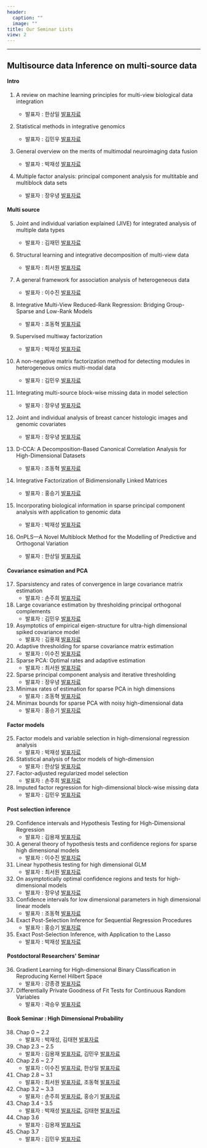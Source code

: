 ```yaml
---
header:
  caption: ""
  image: ""
title: Our Seminar Lists
view: 2
---
```

---
## Multisource data Inference on multi-source data

#### Intro



1. A review on machine learning principles for multi-view biological data integration
    -  발표자 : 한상일 [발표자료](https://www.dropbox.com/s/nzqh2rnom6iwhex/SLT_lapseminar_0108.pdf?dl=0)

2. Statistical methods in integrative genomics
    - 발표자 : 김민우 [발표자료](https://www.dropbox.com/s/qnzskh6exeecbpl/200109_2_integrative-genomics_MW.pdf?dl=0)

3. General overview on the merits of multimodal neuroimaging data fusion
    - 발표자 : 박재성 [발표자료](https://www.dropbox.com/s/4yspd9in8qyeq4s/200109-3_seminar.pdf?dl=0)

4. Multiple factor analysis: principal component analysis for multitable and multiblock data sets
    - 발표자 : 장우녕 [발표자료](https://www.dropbox.com/s/mnio4lcp7sj1xth/20200115_4_Multiple_factorial_analysis___principlal_component_analysis_for_multitable_and_mutliblock_data_sets.pdf?dl=0)

#### Multi source

5. Joint and individual variation explained (JIVE) for integrated analysis of multiple data types
    - 발표자 : 김재민 [발표자료](https://www.dropbox.com/s/024v65ikbub6ytw/200122-5_JIVE.pdf?dl=0)

6. Structural learning and integrative decomposition of multi-view data
    - 발표자 : 최서원 [발표자료](https://www.dropbox.com/s/nii2b64xmo846mt/SLIDE_200122.pdf?dl=0)

7.  A general framework for association analysis of heterogeneous data
    - 발표자 : 이수진 [발표자료](https://www.dropbox.com/s/es2kx5rshjelzn3/200129-7%20GAS%20framework%20for%20association%20analysis%20of%20heterogeneous%20data.pdf?dl=0)

8. Integrative Multi-View Reduced-Rank Regression: Bridging Group-Sparse and Low-Rank Models
    - 발표자 : 조동혁 [발표자료](https://www.dropbox.com/s/gf9c3s8fs7bn9ww/200129-8_iRRR.pdf?dl=0)

9. Supervised multiway factorization
    - 발표자 : 박재성 [발표자료](https://www.dropbox.com/s/8dugkl7vdsgkwu3/20200219_Supervised%20multiway%20factorization.pdf?dl=0)

10. A non-negative matrix factorization method for detecting modules in heterogeneous omics multi-modal data
    - 발표자 : 김민우 [발표자료](https://www.dropbox.com/s/88guricv4rqgmjj/20200205_modules_in_heterogeneous_data.pdf?dl=0)

11. Integrating multi-source block-wise missing data in model selection
    - 발표자 : 장우녕 [발표자료](https://www.dropbox.com/s/vd7yb3g2ybfibsg/20200219_Integrating_multi_source_block_wise_missing_data_in_model_selection.pdf?dl=0)

12. Joint and individual analysis of breast cancer histologic images and genomic covariates
    - 발표자 : 장우녕 [발표자료](https://www.dropbox.com/s/y6o2mu96wkqa7d3/20210112_Joint%20and%20Individual%20analysis%20of%20breast%20cancer%20histologic%20images%20and%20genomic%20covariates.pdf?dl=0)

13. D-CCA: A Decomposition-Based Canonical Correlation Analysis for High-Dimensional Datasets
    - 발표자 : 조동혁 [발표자료](https://www.dropbox.com/s/7x3vhpikxe4csa7/210112_seminar.pdf?dl=0)

14. Integrative Factorization of Bidimensionally Linked Matrices
    - 발표자 : 홍승기 [발표자료](https://www.dropbox.com/s/0v36qtu416jlhuu/210119_seminar_BIDIFAC.pdf?dl=0)

15. Incorporating biological information in sparse principal component analysis with application to genomic data
    - 발표자 : 박재성 [발표자료](https://www.dropbox.com/s/ovfoghmcpskv17u/2021-01-19%20Incorporating_biological_information_in_sparse_principal_component_analysis_with_application_to_genomic_data.pdf?dl=0)

16. OnPLS—A Novel Multiblock Method for the Modelling of Predictive and Orthogonal Variation
    - 발표자 : 한상일 [발표자료](https://www.dropbox.com/s/j472aweuxznjy85/20210125_OnPLS.pdf?dl=0)

#### Covariance esimation and PCA

17. Sparsistency and rates of convergence in large covariance matrix estimation
    - 발표자 : 손주희 [발표자료](https://www.dropbox.com/s/j805f6hyvd6t033/210126_seminar_Sparsistency%20and%20rates%20of%20convergence%20in%20large%20covariance%20matrix%20estimation.pdf?dl=0)
18. Large covariance estimation by thresholding principal orthogonal complements
    - 발표자 : 김민우 [발표자료](https://www.dropbox.com/s/6daqkiaimxkm0bs/2021-02-02-Fan%20et%20al-2013-JRSSB.pdf?dl=0)
19. Asymptotics of empirical eigen-structure for ultra-high dimensional spiked covariance model
    - 발표자 : 김용재 [발표자료](https://www.dropbox.com/s/vbpgdu0bhicb6a5/210201_Asymptotics_of_Empirical_Eigen_structure_for_Ultra_high_Dimensional_Spiked_Covariance_Model.pdf?dl=0)
20. Adaptive thresholding for sparse covariance matrix estimation
    - 발표자 : 이수진 [발표자료](https://www.dropbox.com/s/etkhvv7lny9qsxh/20210209_Adaptive%20thresholding.pdf?dl=0)
21. Sparse PCA: Optimal rates and adaptive estimation
    - 발표자 : 최서원 [발표자료](https://www.dropbox.com/s/f6tcs2hxmq3bimb/210209_Sparse_PCA_Tony_Cai.pdf?dl=0)
22. Sparse principal component analysis and iterative thresholding
    - 발표자 : 장우녕 [발표자료](https://www.dropbox.com/s/g6nx39rcledpjzm/20210216%20Sparse_Principal_Component_Analysis_and_Iterative_Thresholding.pdf?dl=0)
23. Minimax rates of estimation for sparse PCA in high dimensions
    - 발표자 : 조동혁 [발표자료](https://www.dropbox.com/s/xmu6kl11fgkor4u/210216_seminar.pdf?dl=0)
24. Minimax bounds for sparse PCA with noisy high-dimensional data
    - 발표자 : 홍승기 [발표자료](https://www.dropbox.com/s/k4bnk6olzvvkncm/210223_seminar.pdf?dl=0)

#### Factor models

25. Factor models and variable selection in high-dimensional regression analysis
    - 발표자 : 박재성 [발표자료](https://www.dropbox.com/s/0t65wfiwujhz7h2/2021-02-23%20Factor%20models%20and%20variable%20selection%20in%20high-dimensional%20regression%20analysis.pdf?dl=0)
26. Statistical analysis of factor models of high-dimension
    - 발표자 : 한상일 [발표자료](https://www.dropbox.com/s/dko4meq59jbvvk8/2021_03_12_SLT_lapseminar.pdf?dl=0)  
27. Factor-adjusted regularized model selection
    - 발표자 : 손주희 [발표자료](https://www.dropbox.com/s/p8qkwf8e4ed7rs7/210319_Factor-Adjusted%20Regularized%20Model%20Selection.pdf?dl=0)
28. Imputed factor regression for high-dimensional block-wise missing data
    - 발표자 : 김민우  [발표자료](https://www.dropbox.com/s/ojgugvfu08zaxj3/2021-04-02-Imputed-factor-regression.pdf?dl=0)
    
#### Post selection inference

29. Confidence intervals and Hypothesis Testing for High-Dimensional Regression
    - 발표자 : 김용재  [발표자료](https://www.dropbox.com/s/tbe7zhc1qhipghd/2021-04-09%20Confidence_Intervals_and_Hypothesis_Testing_for_High_Dimensional_Regression.pdf?dl=0)
30. A general theory of hypothesis tests and confidence regions for sparse high dimensional models
    - 발표자 : 이수진  [발표자료](https://www.dropbox.com/s/h3ypg7k7adb4c4t/20210416_general%20theory%20of%20hypothesis%20tests%20and%20confidence%20regions%20for%20sparse%20high%20dimensional%20models.pdf?dl=0)
31. Linear hypothesis testing for high dimensional GLM
    - 발표자 : 최서원 [발표자료](https://www.dropbox.com/s/po45wht4hlgv7e0/210423_Linear_hypothesis_testing_for_high_dimensional_GLM.pdf?dl=0)
32. On asymptotically optimal confidence regions and tests for high-dimensional models
    - 발표자 : 장우녕 [발표자료](https://www.dropbox.com/s/x4hjflxetzdzyfo/2021-04-30%20On_asymptotically_optimal_confidence_regions_and_tests_for_high_dimensional_models.pdf.pdf?dl=0)
33. Confidence intervals for low dimensional parameters in high dimensional linear models
    - 발표자 : 조동혁 [발표자료](https://www.dropbox.com/s/2vncsmlr5fjmr4f/210507_seminar.pdf?dl=0)
34. Exact Post-Selection Inference for Sequential Regression Procedures
    - 발표자 : 홍승기 [발표자료](https://www.dropbox.com/s/mnatkmwy57yhg21/210514_seminar.pdf?dl=0)
35. Exact Post-Selection Inference, with Application to the Lasso
    - 발표자 : 박재성  [발표자료](https://www.dropbox.com/s/1kzs4c3b9dhki8i/20210618_Exact_Post_Selection_Inference__with_Application_to_the_Lasso.pdf?dl=0)

#### Postdoctoral Researchers' Seminar

36. Gradient Learning for High-dimensional Binary Classification in Reproducing Kernel Hilbert Space
    - 발표자 : 강종경 [발표자료](https://www.dropbox.com/s/bs7hqh6irpsi7dy/210915_Gradient_Learning_for_classification_in_RKHS.pdf?dl=0)
37. Differentially Private Goodness of Fit Tests for Continuous Random Variables
    - 발표자 : 곽승우 [발표자료](https://www.dropbox.com/s/xlw4gw2lwknf83j/210927_Differentially%20private%20goodness%20of%20fit%20tests%20for%20continuous%20random%20variables.pdf?dl=0)

#### Book Seminar : High Dimensional Probability

38. Chap 0 ~ 2.2
    - 발표자 : 박재성, 김태현 [발표자료](https://www.dropbox.com/s/rx6iox26az94853/2021-10-18%20Book%20Seminar%20Chap0~Chap2.2.pdf?dl=0)
39. Chap 2.3 ~ 2.5
    - 발표자 : 김용재 [발표자료](https://www.dropbox.com/s/y1f9pafr7xfxjl4/high_dimensional_probability_2_3_2_4.pdf?dl=0), 김민우 [발표자료](https://www.dropbox.com/s/9eu3yj9pdtnsr51/high_dimensional_probability_2_5.pdf?dl=0)
40. Chap 2.6 ~ 2.7
    - 발표자 : 이수진 [발표자료](https://www.dropbox.com/s/05ob98pj8xd921a/high_dimensional_probability_2_6.pdf?dl=0), 한상일 [발표자료](https://www.dropbox.com/s/9c2fnht6mwikqxx/high_dimensional_probability_2_7.pdf?dl=0)
41. Chap 2.8 ~ 3.1
    - 발표자 : 최서원 [발표자료](https://www.dropbox.com/s/udchmjkf7wbky0a/high_dimensional_probability_2_8_Bersteins_Inequality.pdf?dl=0), 조동혁 [발표자료](https://www.dropbox.com/s/1jmzhs8cxe5gf9u/high_dimensional_probability_3_1.pdf?dl=0)
42. Chap 3.2 ~ 3.3
    - 발표자 : 손주희 [발표자료](https://www.dropbox.com/s/xtq0nhdt7g3v8jx/high_dimensional_probability_3_2.pdf?dl=0), 홍승기 [발표자료](https://www.dropbox.com/s/mzn87qoxuozw9cu/high_dimensional_probability_3_3.pdf?dl=0)
43. Chap 3.4 - 3.5
    - 발표자 : 박재성 [발표자료](https://www.dropbox.com/s/a7mmdpdipe6j310/high_dimensional_probability_3_4.pdf?dl=0),  김태현 [발표자료](https://www.dropbox.com/s/5vdl5fvwipxjhds/high_dimensional_probability_3_5.pdf?dl=0)
44. Chap 3.6
    - 발표자 : 김용재 [발표자료](https://www.dropbox.com/s/etufelwbtszhhok/high_dimensional_probability_3_6.pdf?dl=0)
45. Chap 3.7
    - 발표자 : 김민우 [발표자료](https://www.dropbox.com/s/zp0wxc6tm0i0bmy/high_dimensional_probability_3_7.pdf?dl=0)